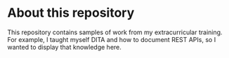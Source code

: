 # About this repository

This repository contains samples of work from my extracurricular training. For example, I taught myself DITA and how to document REST APIs, so I wanted to display that knowledge here.

